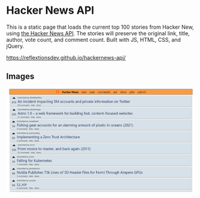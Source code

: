 # Hacker News API

This is a static page that loads the current top 100 stories from Hacker New, using [the Hacker News API](https://github.com/HackerNews/API). The stories will preserve the original link, title, author, vote count, and comment count. Built with JS, HTML, CSS, and jQuery.

https://reflextionsdev.github.io/hackernews-api/

## Images

![preview image](./preview.png)
